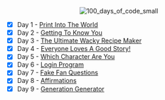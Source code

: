 <div align="center"> 
  
  ![100_days_of_code_small](https://github.com/user-attachments/assets/f11fb7a0-0104-4b72-a35c-917dd4d169b7)
  
</div>

- [x] Day 1 - [Print Into The World](/Day%201%20-%20Print%20Into%20The%20World/project_1.py)
- [x] Day 2 - [Getting To Know You](/Day%202%20-%20Getting%20To%20Know%20You/project_2.py)
- [x] Day 3 - [The Ultimate Wacky Recipe Maker](/Day%203%20-%20The%20Ultimate%20Wacky%20Recipe%20Maker/project_3.py)
- [x] Day 4 - [Everyone Loves A Good Story!](/Day%204%20-%20Everyone%20Loves%20A%20Good%20Story!/project_4.py)
- [x] Day 5 - [Which Character Are You](/Day%205%20-%20Which%20Character%20Are%20You/project_5.py)
- [x] Day 6 - [Login Program](/Day%206%20-%20Login%20Program/project_6.py)
- [x] Day 7 - [Fake Fan Questions](/Day%207%20-%20Fake%20Fan%20Questions/project_7.py)
- [x] Day 8 - [Affirmations](/Day%208%20-%20Affirmations/project_8.py)
- [x] Day 9 - [Generation Generator](/Day%209%20-%20Generation%20Generator/project_9.py)
